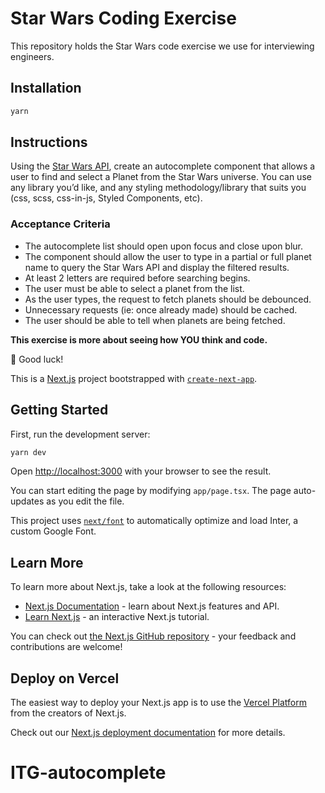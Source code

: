 # Star Wars Coding Exercise

This repository holds the Star Wars code exercise we use for interviewing engineers.

## Installation

```bash
yarn
```

## Instructions

Using the [Star Wars API](https://swapi.dev/documentation), create an autocomplete component that allows a user to find and select a Planet from the Star Wars universe. You can use any library you’d like, and any styling methodology/library that suits you (css, scss, css-in-js, Styled Components, etc).

### Acceptance Criteria

- The autocomplete list should open upon focus and close upon blur.
- The component should allow the user to type in a partial or full planet name to query the Star Wars API and display the filtered results.
- At least 2 letters are required before searching begins.
- The user must be able to select a planet from the list.
- As the user types, the request to fetch planets should be debounced.
- Unnecessary requests (ie: once already made) should be cached.
- The user should be able to tell when planets are being fetched.

**This exercise is more about seeing how YOU think and code.**

🎉 Good luck!

This is a [Next.js](https://nextjs.org/) project bootstrapped with [`create-next-app`](https://github.com/vercel/next.js/tree/canary/packages/create-next-app).

## Getting Started

First, run the development server:

```bash
yarn dev
```

Open [http://localhost:3000](http://localhost:3000) with your browser to see the result.

You can start editing the page by modifying `app/page.tsx`. The page auto-updates as you edit the file.

This project uses [`next/font`](https://nextjs.org/docs/basic-features/font-optimization) to automatically optimize and load Inter, a custom Google Font.

## Learn More

To learn more about Next.js, take a look at the following resources:

- [Next.js Documentation](https://nextjs.org/docs) - learn about Next.js features and API.
- [Learn Next.js](https://nextjs.org/learn) - an interactive Next.js tutorial.

You can check out [the Next.js GitHub repository](https://github.com/vercel/next.js/) - your feedback and contributions are welcome!

## Deploy on Vercel

The easiest way to deploy your Next.js app is to use the [Vercel Platform](https://vercel.com/new?utm_medium=default-template&filter=next.js&utm_source=create-next-app&utm_campaign=create-next-app-readme) from the creators of Next.js.

Check out our [Next.js deployment documentation](https://nextjs.org/docs/deployment) for more details.

# ITG-autocomplete
